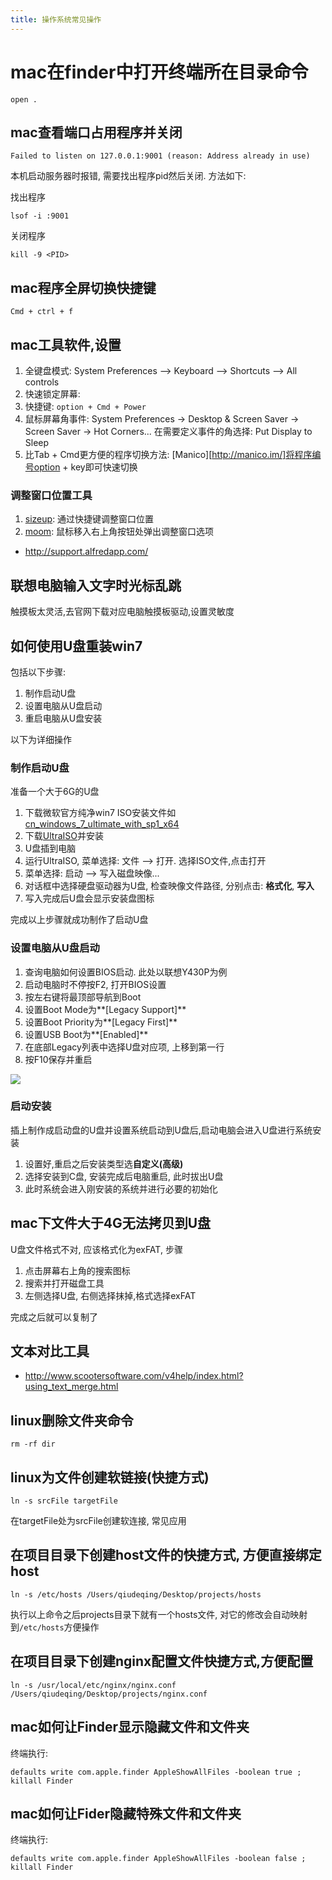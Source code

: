 ```yaml
---
title: 操作系统常见操作
---
```


# mac在finder中打开终端所在目录命令

```
open .
```

[1]: ed2k://|file|cn_windows_7_ultimate_with_sp1_x64_dvd_u_677408.iso|3420557312|B58548681854236C7939003B583A8078|/
[2]: http://ftp-idc.pconline.com.cn/6340a847d4c3bd4591696b047a7411f0/5100000046556988845/uiso9_cn/pub/download/201010/maldner.exe
[3]: https://cloud.githubusercontent.com/assets/5894015/9020973/5d737118-385e-11e5-8da3-66f1db17cdf0.jpg
[4]: http://www.irradiatedsoftware.com/sizeup/
[5]: http://manytricks.com/moom/

## mac查看端口占用程序并关闭

```
Failed to listen on 127.0.0.1:9001 (reason: Address already in use)
```

本机启动服务器时报错, 需要找出程序pid然后关闭. 方法如下:

找出程序

```
lsof -i :9001
```

关闭程序

```
kill -9 <PID>
```

## mac程序全屏切换快捷键

`Cmd + ctrl + f`

## mac工具软件,设置

1. 全键盘模式: System Preferences --> Keyboard --> Shortcuts --> All controls
2. 快速锁定屏幕:
  1. 快捷键: `option + Cmd + Power`
  2. 鼠标屏幕角事件: System Preferences -> Desktop & Screen Saver -> Screen Saver -> Hot Corners... 在需要定义事件的角选择: Put Display to Sleep
3. 比Tab + Cmd更方便的程序切换方法: [Manico][http://manico.im/]将程序编号option + key即可快速切换

### 调整窗口位置工具

1. [sizeup][4]: 通过快捷键调整窗口位置
2. [moom][5]: 鼠标移入右上角按钮处弹出调整窗口选项


- http://support.alfredapp.com/

## 联想电脑输入文字时光标乱跳

触摸板太灵活,去官网下载对应电脑触摸板驱动,设置灵敏度

## 如何使用U盘重装win7

包括以下步骤:

1. 制作启动U盘
2. 设置电脑从U盘启动
3. 重启电脑从U盘安装

以下为详细操作

### 制作启动U盘

准备一个大于6G的U盘

1. 下载微软官方纯净win7 ISO安装文件如[cn_windows_7_ultimate_with_sp1_x64][1]
2. 下载[UltraISO][2]并安装
3. U盘插到电脑
4. 运行UltraISO, 菜单选择: 文件 --> 打开. 选择ISO文件,点击打开
5. 菜单选择: 启动 --> 写入磁盘映像...
6. 对话框中选择硬盘驱动器为U盘, 检查映像文件路径, 分别点击: **格式化**, **写入**
7. 写入完成后U盘会显示安装盘图标

完成以上步骤就成功制作了启动U盘

### 设置电脑从U盘启动

1. 查询电脑如何设置BIOS启动. 此处以联想Y430P为例
2. 启动电脑时不停按F2, 打开BIOS设置
3. 按左右键将最顶部导航到Boot
4. 设置Boot Mode为**[Legacy Support]**
5. 设置Boot Priority为**[Legacy First]**
6. 设置USB Boot为**[Enabled]**
7. 在底部Legacy列表中选择U盘对应项, 上移到第一行
8. 按F10保存并重启

![][3]

### 启动安装

插上制作成启动盘的U盘并设置系统启动到U盘后,启动电脑会进入U盘进行系统安装

1. 设置好,重启之后安装类型选**自定义(高级)**
2. 选择安装到C盘, 安装完成后电脑重启, 此时拔出U盘
3. 此时系统会进入刚安装的系统并进行必要的初始化


## mac下文件大于4G无法拷贝到U盘

U盘文件格式不对, 应该格式化为exFAT, 步骤

1. 点击屏幕右上角的搜索图标
2. 搜索并打开磁盘工具
3. 左侧选择U盘, 右侧选择抹掉,格式选择exFAT

完成之后就可以复制了


## 文本对比工具

- http://www.scootersoftware.com/v4help/index.html?using_text_merge.html

## linux删除文件夹命令

```
rm -rf dir
```

## linux为文件创建软链接(快捷方式)

```
ln -s srcFile targetFile
```

在targetFile处为srcFile创建软连接, 常见应用

## 在项目目录下创建host文件的快捷方式, 方便直接绑定host

```
ln -s /etc/hosts /Users/qiudeqing/Desktop/projects/hosts
```

执行以上命令之后projects目录下就有一个hosts文件, 对它的修改会自动映射到`/etc/hosts`方便操作

## 在项目目录下创建nginx配置文件快捷方式,方便配置

```
ln -s /usr/local/etc/nginx/nginx.conf  /Users/qiudeqing/Desktop/projects/nginx.conf
```

## mac如何让Finder显示隐藏文件和文件夹

终端执行:
```
defaults write com.apple.finder AppleShowAllFiles -boolean true ; killall Finder
```

## mac如何让Fider隐藏特殊文件和文件夹

终端执行:
```
defaults write com.apple.finder AppleShowAllFiles -boolean false ; killall Finder
```

